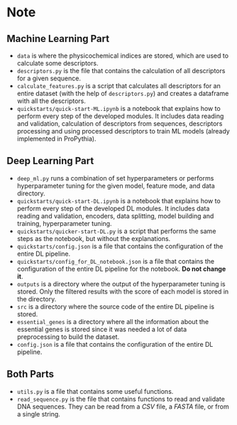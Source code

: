 # Note

## Machine Learning Part

* `data` is where the physicochemical indices are stored, which are used to calculate some descriptors.
* `descriptors.py` is the file that contains the calculation of all descriptors for a given sequence.
* `calculate_features.py` is a script that calculates all descriptors for an entire dataset (with the help of `descriptors.py`) and creates a dataframe with all the descriptors.
* `quickstarts/quick-start-ML.ipynb` is a notebook that explains how to perform every step of the developed modules. It includes data reading and validation, calculation of descriptors from sequences, descriptors processing and using processed descriptors to train ML models (already implemented in ProPythia).

## Deep Learning Part

* `deep_ml.py` runs a combination of set hyperparameters or performs hyperparameter tuning for the given model, feature mode, and data directory.
* `quickstarts/quick-start-DL.ipynb` is a notebook that explains how to perform every step of the developed DL modules. It includes data reading and validation, encoders, data splitting, model building and training, hyperparameter tuning.
* `quickstarts/quicker-start-DL.py` is a script that performs the same steps as the notebook, but without the explanations.
* `quickstarts/config.json` is a file that contains the configuration of the entire DL pipeline.
* `quickstarts/config_for_DL_notebook.json` is a file that contains the configuration of the entire DL pipeline for the notebook. **Do not change it**.
* `outputs` is a directory where the output of the hyperparameter tuning is stored. Only the filtered results with the score of each model is stored in the directory.
* `src` is a directory where the source code of the entire DL pipeline is stored.
* `essential_genes` is a directory where all the information about the essential genes is stored since it was needed a lot of data preprocessing to build the dataset.
* `config.json` is a file that contains the configuration of the entire DL pipeline.

## Both Parts

* `utils.py` is a file that contains some useful functions.
* `read_sequence.py` is the file that contains functions to read and validate DNA sequences. They can be read from a *CSV* file, a *FASTA* file, or from a single string.
